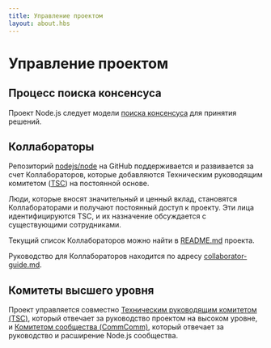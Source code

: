 ```yaml
---
title: Управление проектом
layout: about.hbs
---
```


# Управление проектом

## Процесс поиска консенсуса

Проект Node.js следует модели [поиска консенсуса](https://en.wikipedia.org/wiki/Consensus-seeking_decision-making) для принятия решений.

## Коллабораторы

Репозиторий [nodejs/node](https://github.com/nodejs/node) на GitHub поддерживается и развивается за счет Коллабораторов, которые добавляются Техническим руководящим комитетом ([TSC](https://github.com/nodejs/TSC)) на постоянной основе.

Люди, которые вносят значительный и ценный вклад, становятся Коллабораторами и получают постоянный доступ к проекту. Эти лица идентифицируются TSC, и их назначение обсуждается с существующими сотрудниками.

Текущий список Коллабораторов можно найти в [README.md](https://github.com/nodejs/node/blob/master/README.md#current-project-team-members) проекта.

Руководство для Коллабораторов находится по адресу [collaborator-guide.md](https://github.com/nodejs/node/blob/master/doc/guides/collaborator-guide.md).

## Комитеты высшего уровня

Проект управляется совместно [Техническим руководящим комитетом (TSC)](https://github.com/nodejs/TSC/blob/master/TSC-Charter.md), который отвечает за руководство проектом на высоком уровне, и [Комитетом сообщества (CommComm)](https://github.com/nodejs/community-committee/blob/master/Community-Committee-Charter.md), который отвечает за руководство и расширение Node.js сообщества.
